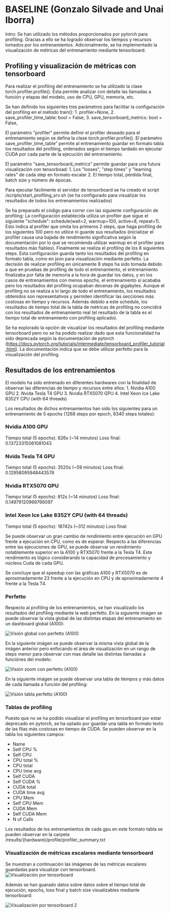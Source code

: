 # BASELINE (Gonzalo Silvade and Unai Iborra)

Intro:
Se han utilizado los métodos proporcionados por pytorch para profiling. Gracias a ello se ha logrado observar los tiempos y recursos tomados por los entrenamientos. Adicionalmente, se ha implementado la visualización de métricas del entrenamiento mediante tensorboard.


## Profiling y visualización de métricas con tensorboard
Para realizar el profiling del entrenamiento se ha utilizado la clase torch.profiler.profile(). Ésta permite analizar con detalle las llamadas a función y etapas del modelo, uso de CPU, GPU, memoria, etc.

Se han definido los siguientes tres parámetros para facilitar la configuración del profiling en el método train():
    1. profiler=None,
    2. save_profiler_time_table: bool = False,
    3. save_tensorboard_metrics: bool = False,

El parámetro "profiler" permite definir el profiler deseado para el entrenamiento según se defina la clase torch.profiler.profile(). El parámetro save_profiler_time_table” permite al entrenamiento guardar en formato tabla los resultados del profiling, ordenados según el tiempo tardado en ejecutar CUDA por cada parte de la ejecución del entrenamiento.

El parámetro "save_tensorboard_metrics" permite guardar para una futura visualización con tensorboad: 
    1. Los "losses", "step times" y "learning rates" de cada step en formato escalar
    2. El tiempo total, pérdida final, batch size y número de épocas.

Para ejecutar fácilmente el servidor de tensorboard se ha creado el script /scripts/start_profiling_srv.sh (se ha configurado para visualizar los resultados de todos los entrenamientos realizados)


Se ha preparado el código para correr con las siguiente configuración de profiling:
    La configuración establecida utiliza un profiler que sigue el siguiente "schedule":  schedule(wait=2, warmup=100, active=8, repeat=1). Esto indica al profiler que omita los primeros 2 steps, que haga profiling de los siguientes 100 pero no utilice ni guarde sus resultados (inicializar el profiler causa una bajada de rendimiento significativa según la documentación por lo que se recomienda utilizar warmup en el profiler para resultados más fiables). Finalmente se realiza el profiling de los 8 siguientes steps. Esta configuración guarda tanto los resultados del profiling en formato tabla, como en json para visualización mediante perfetto. La decisión de realizar profiling en únicamente 8 steps ha sido tomada debido a que en pruebas de profiling de todo el entrenamiento, el entrenamiento finalizaba por falta de memoria a la hora de guardar los datos, y en los casos de entrenamientos con menos epochs, el entrenamiento sí acababa pero los resultados del profiling ocupaban decenas de gigabytes. Aunque el profiling no se realiza a lo largo de todo el entrenamiento, los resultados obtenidos son representativos y permiten identificar las secciones más costosas en tiempo y recursos. Además debido a este schedule, los resultados de tiempo total de la tabla de métricas de profiling no coincidirá con los resultados de entrenamiento real (el resultado de la tabla es el tiempo total de entrenamiento con profiling aplicado).

Se ha explorado la opción de visualizar los resultados del profiling mediante tensorboard pero no se ha podido realizar dado que esta funcionalidad ha sido deprecada según la documentación de pytorch (https://docs.pytorch.org/tutorials/intermediate/tensorboard_profiler_tutorial.html). La documentación indica que se debe utilizar perfetto para la visualización del profiling.


## Resultados de los entrenamientos

El modelo ha sido entrenado en diferentes hardwares con la finalidad de observar las diferencias de tiempo y recursos entre ellos:
    1. Nvidia A100 GPU
    2. Nvida Tesla T4 GPU
    3. Nvidia RTX5070 GPU
    4. Intel Xeon Ice Lake 8352Y CPU (with 64 threads)

Los resultados de dichos entrenamientos han sido los siguientes para un entrenamiento de 5 epochs (1268 steps por epoch, 6340 steps totales):

### Nvidia A100 GPU
Tiempo total (5 epochs): 826s (~14 minutos)
Loss final: 0.13723315061081043

### Nvida Tesla T4 GPU
Tiempo total (5 epochs): 3520s (~59 minutos)
Loss final: 0.12958095948443576

### Nvidia RTX5070 GPU
Tiempo total (5 epochs): 812s (~14 minutos)
Loss final: 0.14979120969766097

### Intel Xeon Ice Lake 8352Y CPU (with 64 threads)
Tiempo total (5 epochs): 18742s (~312 minutos)
Loss final: 

Se puede observar un gran cambio de rendimiento entre ejecución en GPU frente a ejecución en CPU, como es de esperar.
Respecto a las diferencias entre las ejecuciones de GPU, se puede observar un rendimiento notablemente superior en la A100 y RTX5070 frente a la Tesla T4. Este rendimiento es lógico considerando la capacidad de procesamiento y núcleos Cuda de cada GPU.

Se concluye que el speedup con las gráficas A100 y RTX5070 es de aproximadamente 23 frente a la ejecución en CPU y de aproximadamente 4 frente a la Tesla T4.

### Perfetto
Respecto al profiling de los entrenamientos, se han visualizado los resultados del profiling mediante la web perfetto. En la siguiente imágen se puede observar la vista global de las distintas etapas del entrenamiento en un dashboard global (A100):

![Visión global con perfetto (A100)](./images/perfetto_global.png)

En la siguiente imágen se puede observar la misma vista global de la imágen anterior pero enfocando el área de visualización en un rango de steps menor para observar con mas detalle las distintas llamadas a funciónes del modelo:

![Visión zoom con perfetto (A100)](./images/perfetto_zoomed.png)

En la siguiente imágen se puede observar una tabla de tiempos y más datos de cada llamada a función del profiling:

![Visión tabla perfetto (A100)](./images/perfetto_durations.png)

### Tablas de profiling
Puesto que no se ha podido visualizar el profiling en tensorboard por estar deprecado en pytorch, se ha optado por guardar una tabla en formato texto de las filas más costosas en tiempo de CUDA. Se pueden observar en la tabla los siguientes campos: 
- Name
- Self CPU %
- Self CPU
- CPU total %
- CPU total
- CPU time avg
- Self CUDA
- Self CUDA %
- CUDA total
- CUDA time avg
- CPU Mem
- Self CPU Mem
- CUDA Mem
- Self CUDA Mem
- N of Calls

Los resultados de los entrenamientos de cada gpu en este formato tabla se pueden observar en la carpeta /results/{hardware}/profile/profiler_summary.txt

### Visualización de métricas escalares mediante tensorboard
Se muestran a continuación las imágenes de las métricas escalares guardadas para visualizar con tensorboard.
![Visualización por tensorboard](./images/tensorboard.png)

Además se han guarado datos sobre datos sobre el tiempo total de ejecución, epochs, loss final y batch size visualizables mediante tensorboard:

![Visualización por tensorboard 2](./images/tiempos_tensorboard.png)
